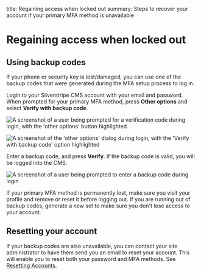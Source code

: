 title: Regaining access when locked out
summary: Steps to recover your account if your primary MFA method is unavailable

# Regaining access when locked out

## Using backup codes

If your phone or security key is lost/damaged, you can use one of the backup
codes that were generated during the MFA setup process to log in.

Login to your Silverstripe CMS account with your email and password. When
prompted for your primary MFA method, press **Other options** and select
**Verify with backup code**.

![A screenshot of a user being prompted for a verification code during login, with the 'other options' button highlighted](../_images/01-04-1-login-prompt.png)

![A screenshot of the 'other options' dialog during login, with the 'Verify with backup code' option highlighted](../_images/01-04-2-other-options.png)

Enter a backup code, and press **Verify**. If the backup code is valid, you will
be logged into the CMS.

![A screenshot of a user being prompted to enter a backup code during login](../_images/01-04-3-recovery-code.png)

<div class="hint" markdown="1">
If your primary MFA method is permanently lost, make sure you visit your profile
and remove or reset it before logging out. If you are running out of backup
codes, generate a new set to make sure you don't lose access to your account.
</div>

## Resetting your account

If your backup codes are also unavailable, you can contact your site
administrator to have them send you an email to reset your account. This will
enable you to reset both your password and MFA methods. See
[Resetting Accounts](../administrator_manual/resetting_accounts).
